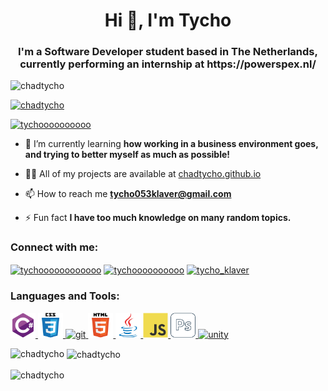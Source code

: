 <h1 align="center">Hi 👋, I'm Tycho</h1>
<h3 align="center">I'm a Software Developer student based in The Netherlands, currently performing an internship at https://powerspex.nl/</h3>

<p align="left"> <img src="https://komarev.com/ghpvc/?username=chadtycho&label=Profile%20views&color=0e75b6&style=flat" alt="chadtycho" /> </p>

<p align="left"> <a href="https://github.com/ryo-ma/github-profile-trophy"><img src="https://github-profile-trophy.vercel.app/?username=chadtycho" alt="chadtycho" /></a> </p>

<p align="left"> <a href="https://twitter.com/tychoooooooooo" target="blank"><img src="https://img.shields.io/twitter/follow/tychoooooooooo?logo=twitter&style=for-the-badge" alt="tychoooooooooo" /></a> </p>

- 🌱 I’m currently learning **how working in a business environment goes, and trying to better myself as much as possible!**

- 👨‍💻 All of my projects are available at [chadtycho.github.io](chadtycho.github.io)

- 📫 How to reach me **tycho053klaver@gmail.com**

- ⚡ Fun fact **I have too much knowledge on many random topics.**

<h3 align="left">Connect with me:</h3>
<p align="left">
<a href="https://codepen.io/tychoooooooooooo" target="blank"><img align="center" src="https://raw.githubusercontent.com/rahuldkjain/github-profile-readme-generator/master/src/images/icons/Social/codepen.svg" alt="tychoooooooooooo" height="30" width="40" /></a>
<a href="https://twitter.com/tychoooooooooo" target="blank"><img align="center" src="https://raw.githubusercontent.com/rahuldkjain/github-profile-readme-generator/master/src/images/icons/Social/twitter.svg" alt="tychoooooooooo" height="30" width="40" /></a>
<a href="https://instagram.com/tycho_klaver" target="blank"><img align="center" src="https://raw.githubusercontent.com/rahuldkjain/github-profile-readme-generator/master/src/images/icons/Social/instagram.svg" alt="tycho_klaver" height="30" width="40" /></a>
</p>

<h3 align="left">Languages and Tools:</h3>
<p align="left"> <a href="https://www.w3schools.com/cs/" target="_blank" rel="noreferrer"> <img src="https://raw.githubusercontent.com/devicons/devicon/master/icons/csharp/csharp-original.svg" alt="csharp" width="40" height="40"/> </a> <a href="https://www.w3schools.com/css/" target="_blank" rel="noreferrer"> <img src="https://raw.githubusercontent.com/devicons/devicon/master/icons/css3/css3-original-wordmark.svg" alt="css3" width="40" height="40"/> </a> <a href="https://git-scm.com/" target="_blank" rel="noreferrer"> <img src="https://www.vectorlogo.zone/logos/git-scm/git-scm-icon.svg" alt="git" width="40" height="40"/> </a> <a href="https://www.w3.org/html/" target="_blank" rel="noreferrer"> <img src="https://raw.githubusercontent.com/devicons/devicon/master/icons/html5/html5-original-wordmark.svg" alt="html5" width="40" height="40"/> </a> <a href="https://www.java.com" target="_blank" rel="noreferrer"> <img src="https://raw.githubusercontent.com/devicons/devicon/master/icons/java/java-original.svg" alt="java" width="40" height="40"/> </a> <a href="https://developer.mozilla.org/en-US/docs/Web/JavaScript" target="_blank" rel="noreferrer"> <img src="https://raw.githubusercontent.com/devicons/devicon/master/icons/javascript/javascript-original.svg" alt="javascript" width="40" height="40"/> </a> <a href="https://www.photoshop.com/en" target="_blank" rel="noreferrer"> <img src="https://raw.githubusercontent.com/devicons/devicon/master/icons/photoshop/photoshop-line.svg" alt="photoshop" width="40" height="40"/> </a> <a href="https://unity.com/" target="_blank" rel="noreferrer"> <img src="https://www.vectorlogo.zone/logos/unity3d/unity3d-icon.svg" alt="unity" width="40" height="40"/> </a> </p>

<p><img align="left" src="https://github-readme-stats.vercel.app/api/top-langs?username=chadtycho&show_icons=true&locale=en&layout=compact" alt="chadtycho" /></p>

<p>&nbsp;<img align="center" src="https://github-readme-stats.vercel.app/api?username=chadtycho&show_icons=true&locale=en" alt="chadtycho" /></p>

<p><img align="center" src="https://github-readme-streak-stats.herokuapp.com/?user=chadtycho&" alt="chadtycho" /></p>

